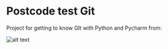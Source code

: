 # Postcode test Git
Project for getting to know GIt with Python and Pycharm from:

![alt text](https://mercurywebsc.pl/templates/protostar/img/logo.png)
